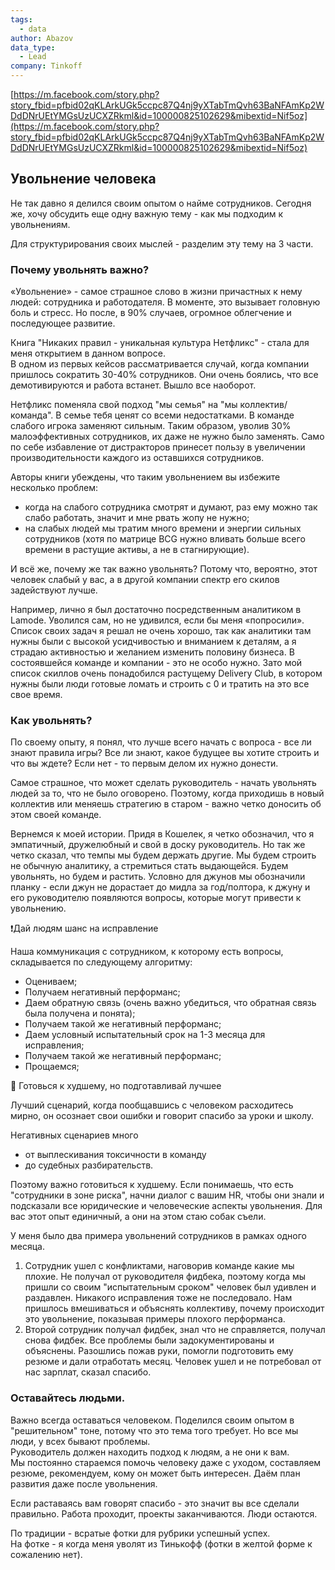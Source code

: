 ```yaml
---
tags:
  - data
author: Abazov
data_type:
  - Lead
company: Tinkoff
---
```



[https://m.facebook.com/story.php?story_fbid=pfbid02qKLArkUGk5ccpc87Q4nj9yXTabTmQvh63BaNFAmKp2WDdDNrUEtYMGsUzUCXZRkml&id=100000825102629&mibextid=Nif5oz](https://m.facebook.com/story.php?story_fbid=pfbid02qKLArkUGk5ccpc87Q4nj9yXTabTmQvh63BaNFAmKp2WDdDNrUEtYMGsUzUCXZRkml&id=100000825102629&mibextid=Nif5oz)  
  
## Увольнение человека  
  
Не так давно я делился своим опытом о найме сотрудников. Сегодня же, хочу обсудить еще одну важную тему - как мы подходим к увольнениям.  
  
Для структурирования своих мыслей - разделим эту тему на 3 части.  
  
### Почему увольнять важно?  
  
«Увольнение» - самое страшное слово в жизни причастных к нему людей: сотрудника и работодателя. В моменте, это вызывает головную боль и стресс. Но после, в 90% случаев, огромное облегчение и последующее развитие.  
  
Книга "Никаких правил - уникальная культура Нетфликс" - стала для меня открытием в данном вопросе.  
В одном из первых кейсов рассматривается случай, когда компании пришлось сократить 30-40% сотрудников. Они очень боялись, что все демотивируются и работа встанет. Вышло все наоборот.  
  
Нетфликс поменяла свой подход "мы семья" на "мы коллектив/команда". В семье тебя ценят со всеми недостатками. В команде слабого игрока заменяют сильным. Таким образом, уволив 30% малоэффективных сотрудников, их даже не нужно было заменять. Само по себе избавление от дистракторов принесет пользу в увеличении производительности каждого из оставшихся сотрудников.  
  
Авторы книги убеждены, что таким увольнением вы избежите несколько проблем:  
- когда на слабого сотрудника смотрят и думают, раз ему можно так слабо работать, значит и мне рвать жопу не нужно;  
- на слабых людей мы тратим много времени и энергии сильных сотрудников (хотя по матрице BCG нужно вливать больше всего времени в растущие активы, а не в стагнирующие).  
  
И всё же, почему же так важно увольнять? Потому что, вероятно, этот человек слабый у вас, а в другой компании спектр его скилов задействуют лучше.  
  
Например, лично я был достаточно посредственным аналитиком в Lamode. Уволился сам, но не удивился, если бы меня «попросили».  
Список своих задач я решал не очень хорошо, так как аналитики там нужны были с высокой усидчивостью и вниманием к деталям, а я страдаю активностью и желанием изменить половину бизнеса. В состоявшейся команде и компании - это не особо нужно. Зато мой список скиллов очень понадобился растущему Delivery Club, в котором нужны были люди готовые ломать и строить с 0 и тратить на это все свое время.  
  
### Как увольнять?  
  
По своему опыту, я понял, что лучше всего начать с вопроса - все ли знают правила игры? Все ли знают, какое будущее вы хотите строить и что вы ждете? Если нет - то первым делом их нужно донести.  
  
Самое страшное, что может сделать руководитель - начать увольнять людей за то, что не было оговорено. Поэтому, когда приходишь в новый коллектив или меняешь стратегию в старом - важно четко доносить об этом своей команде.  
  
Вернемся к моей истории. Придя в Кошелек, я четко обозначил, что я эмпатичный, дружелюбный и свой в доску руководитель. Но так же четко сказал, что темпы мы будем держать другие. Мы будем строить не обычную аналитику, а стремиться стать выдающейся. Будем увольнять, но будем и растить. Условно для джунов мы обозначили планку - если джун не дорастает до мидла за год/полтора, к джуну и его руководителю появляются вопросы, которые могут привести к увольнению.  
  
❗️Дай людям шанс на исправление  
  
Наша коммуникация с сотрудником, к которому есть вопросы, складывается по следующему алгоритму:  
- Оцениваем;  
- Получаем негативный перформанс;  
- Даем обратную связь (очень важно убедиться, что обратная связь была получена и понята);  
- Получаем такой же негативный перформанс;  
- Даем условный испытательный срок на 1-3 месяца для исправления;  
- Получаем такой же негативный перформанс;  
- Прощаемся;  
  
🔆 Готовься к худшему, но подготавливай лучшее  
  
Лучший сценарий, когда пообщавшись с человеком расходитесь мирно, он осознает свои ошибки и говорит спасибо за уроки и школу.  
  
Негативных сценариев много
- от выплескивания токсичности в команду
- до судебных разбирательств.  
  
Поэтому важно готовиться к худшему. Если понимаешь, что есть "сотрудники в зоне риска", начни диалог с вашим HR, чтобы они знали и подсказали все юридические и человеческие аспекты увольнения. Для вас этот опыт единичный, а они на этом стаю собак съели.  
  
У меня было два примера увольнений сотрудников в рамках одного месяца.  
  
1. Сотрудник ушел с конфликтами, наговорив команде какие мы плохие. Не получал от руководителя фидбека, поэтому когда мы пришли со своим "испытательным сроком" человек был удивлен и раздавлен. Никакого исправления тоже не последовало. Нам пришлось вмешиваться и объяснять коллективу, почему происходит это увольнение, показывая примеры плохого перформанса.  
2. Второй сотрудник получал фидбек, знал что не справляется, получал снова фидбек. Все проблемы были задокументированы и объяснены. Разошлись пожав руки, помогли подготовить ему резюме и дали отработать месяц. Человек ушел и не потребовал от нас зарплат, сказал спасибо.  
  
### Оставайтесь людьми.  
  
Важно всегда оставаться человеком. Поделился своим опытом в "решительном" тоне, потому что это тема того требует. Но все мы люди, у всех бывают проблемы.  
Руководитель должен находить подход к людям, а не они к вам.  
Мы постоянно стараемся помочь человеку даже с уходом, составляем резюме, рекомендуем, кому он может быть интересен. Даём план развития даже после увольнения.  
  
Если раставаясь вам говорят спасибо - это значит вы все сделали правильно. Работа проходит, проекты заканчиваются. Люди остаются.  
  
По традиции - всратые фотки для рубрики успешный успех.  
На фотке - я когда меня уволят из Тинькофф (фотки в желтой форме к сожалению нет).